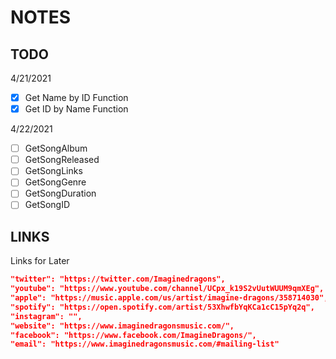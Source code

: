 # NOTES

## TODO

4/21/2021

- [X] Get Name by ID Function
- [X] Get ID by Name Function

4/22/2021

- [ ] GetSongAlbum
- [ ] GetSongReleased
- [ ] GetSongLinks
- [ ] GetSongGenre
- [ ] GetSongDuration
- [ ] GetSongID

## LINKS

Links for Later

```json
"twitter": "https://twitter.com/Imaginedragons",
"youtube": "https://www.youtube.com/channel/UCpx_k19S2vUutWUUM9qmXEg",
"apple": "https://music.apple.com/us/artist/imagine-dragons/358714030",
"spotify": "https://open.spotify.com/artist/53XhwfbYqKCa1cC15pYq2q",
"instagram": "",
"website": "https://www.imaginedragonsmusic.com/",
"facebook": "https://www.facebook.com/ImagineDragons/",
"email": "https://www.imaginedragonsmusic.com/#mailing-list"
```
